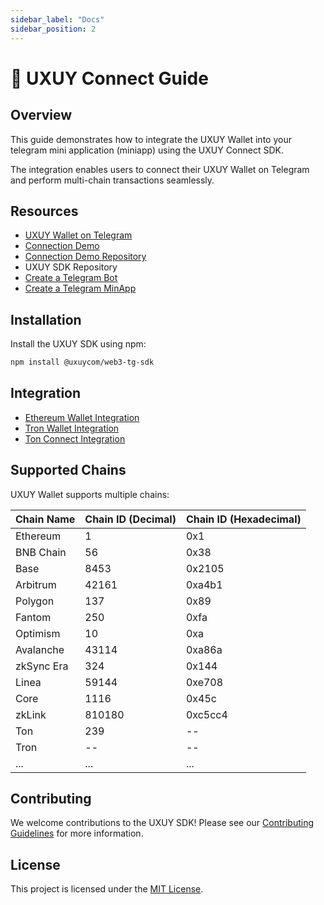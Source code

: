 ```yaml
---
sidebar_label: "Docs"
sidebar_position: 2
---
```


# 🧩 UXUY Connect Guide

## Overview

This guide demonstrates how to integrate the UXUY Wallet into your telegram mini application (miniapp) using the UXUY Connect SDK.

The integration enables users to connect their UXUY Wallet on Telegram and perform multi-chain transactions seamlessly.

## Resources

- [UXUY Wallet on Telegram](https://t.me/UXUYbot)
- [Connection Demo](https://t.me/uxuy_demo_miniapp_bot/demo)
- [Connection Demo Repository](https://github.com/uxuycom/test-tg-dapp)
- UXUY SDK Repository
- [Create a Telegram Bot](https://core.telegram.org/bots/tutorial#executing-commands)
- [Create a Telegram MinApp](https://core.telegram.org/bots#replace-entire-websites)

## Installation

Install the UXUY SDK using npm:

```bash
npm install @uxuycom/web3-tg-sdk
```

## Integration

- [Ethereum Wallet Integration](https://docs.uxuy.com/uxuy-connect/evm/) 
- [Tron Wallet Integration](https://docs.uxuy.com/uxuy-connect/tronconnect)
- [Ton Connect Integration](https://docs.uxuy.com/uxuy-connect/tonconnect)

## Supported Chains


UXUY Wallet supports multiple chains:

| Chain Name | Chain ID (Decimal) | Chain ID (Hexadecimal) |
|------------|--------------------|-----------------------|
| Ethereum   | 1                  | 0x1                   |
| BNB Chain  | 56                 | 0x38                  |
| Base       | 8453               | 0x2105                |
| Arbitrum   | 42161              | 0xa4b1                |
| Polygon    | 137                | 0x89                  |
| Fantom     | 250                | 0xfa                  |
| Optimism   | 10                 | 0xa                   |
| Avalanche  | 43114              | 0xa86a                |
| zkSync Era | 324                | 0x144                 |
| Linea      | 59144              | 0xe708                |
| Core       | 1116               | 0x45c                 |
| zkLink     | 810180             | 0xc5cc4               |
| Ton        | 239                |  --                   |
| Tron       | --                 |  --                   |
| ...        | ...                |  ...                  |

## Contributing

We welcome contributions to the UXUY SDK! Please see our [Contributing Guidelines](CONTRIBUTING.md) for more information.

## License

This project is licensed under the [MIT License](LICENSE.md).
